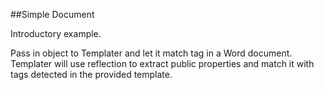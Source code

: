 ##Simple Document

Introductory example. 

Pass in object to Templater and let it match tag in a Word document.
Templater will use reflection to extract public properties and match it with tags detected in the provided template.